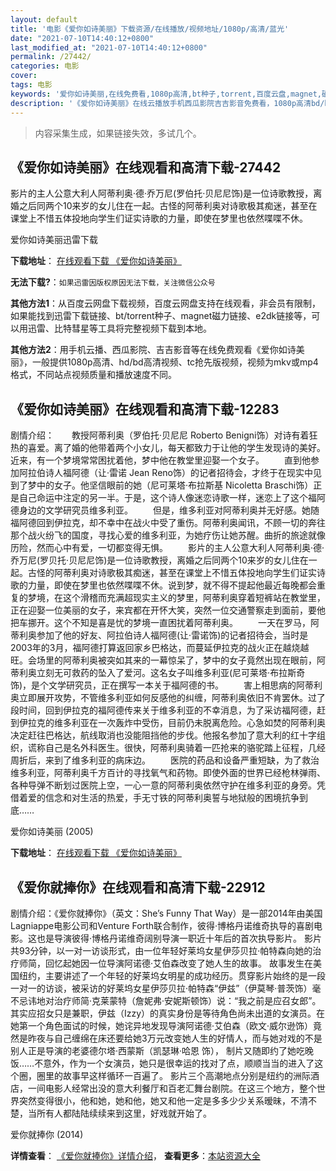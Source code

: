 ```yaml
---
layout: default
title: '电影《爱你如诗美丽》下载资源/在线播放/视频地址/1080p/高清/蓝光'
date: "2021-07-10T14:40:12+0800"
last_modified_at: "2021-07-10T14:40:12+0800"
permalink: /27442/
categories: 电影
cover:
tags: 电影
keywords: '爱你如诗美丽,在线免费看,1080p高清,bt种子,torrent,百度云盘,magnet,磁力链,迅雷下载资源'
description: '《爱你如诗美丽》在线云播放手机西瓜影院吉吉影音免费看，1080p高清bd/hd未删减完整版和tc抢先枪版，mkv/mp4格式，附带bt/torrent种子、magnet/磁力链、百度云盘、网盘资源迅雷下载链接'
---
```


>内容采集生成，如果链接失效，多试几个。


## 《爱你如诗美丽》在线观看和高清下载-27442

影片的主人公意大利人阿蒂利奥·德&middot;乔万尼(罗伯托&middot;贝尼尼饰)是一位诗歌教授，离婚之后同两个10来岁的女儿住在一起。古怪的阿蒂利奥对诗歌极其痴迷，甚至在课堂上不惜五体投地向学生们证实诗歌的力量，即使在梦里也依然喋喋不休。


爱你如诗美丽迅雷下载

**下载地址**： [在线观看下载 《爱你如诗美丽》](https://www.993dy.com//vod-detail-id-20966.html) 


**无法下载?**：`如果迅雷因版权原因无法下载，关注微信公众号 `

**其他方法1**：从百度云网盘下载视频，百度云网盘支持在线观看，非会员有限制，如果能找到迅雷下载链接、bt/torrent种子、magnet磁力链接、e2dk链接等，可以用迅雷、比特彗星等工具将完整视频下载到本地。

**其他方法2**：用手机云播、西瓜影院、吉吉影音等在线免费观看《爱你如诗美丽》，一般提供1080p高清、hd/bd高清视频、tc抢先版视频，视频为mkv或mp4格式，不同站点视频质量和播放速度不同。


## 《爱你如诗美丽》在线观看和高清下载-12283

剧情介绍：　　教授阿蒂利奥（罗伯托·贝尼尼 Roberto Benigni饰）对诗有着狂热的喜爱。离了婚的他带着两个小女儿，每天都致力于让他的学生发现诗的美好。近来，有一个梦境常常困扰着他，梦中他在教堂里迎娶一个女子。 　　直到他参加阿拉伯诗人福阿德（让·雷诺 Jean Reno饰）的记者招待会，才终于在现实中见到了梦中的女子。他坚信眼前的她（尼可莱塔·布拉斯基 Nicoletta Braschi饰）正是自己命运中注定的另一半。于是，这个诗人像迷恋诗歌一样，迷恋上了这个福阿德身边的文学研究员维多利亚。 　　但是，维多利亚对阿蒂利奥并无好感。她随福阿德回到伊拉克，却不幸中在战火中受了重伤。阿蒂利奥闻讯，不顾一切的奔往那个战火纷飞的国度，寻找心爱的维多利亚，为她疗伤让她苏醒。曲折的旅途就像历险，然而心中有爱，一切都变得无惧。 　　影片的主人公意大利人阿蒂利奥·德·乔万尼(罗贝托·贝尼尼饰)是一位诗歌教授，离婚之后同两个10来岁的女儿住在一起。古怪的阿蒂利奥对诗歌极其痴迷，甚至在课堂上不惜五体投地向学生们证实诗歌的力量，即使在梦里也依然喋喋不休。说到梦，就不得不提起他最近每晚都会重复的梦境，在这个滑稽而充满超现实主义的梦里，阿蒂利奥穿着短裤站在教堂里，正在迎娶一位美丽的女子，来宾都在开怀大笑，突然一位交通警察走到面前，要他把车挪开。这个不知是喜是忧的梦境一直困扰着阿蒂利奥。 　　一天在罗马，阿蒂利奥参加了他的好友、阿拉伯诗人福阿德(让·雷诺饰)的记者招待会，当时是2003年的3月，福阿德打算返回家乡巴格达，而蔓延伊拉克的战火正在越烧越旺。会场里的阿蒂利奥被突如其来的一幕惊呆了，梦中的女子竟然出现在眼前，阿蒂利奥立刻无可救药的坠入了爱河。这名女子叫维多利亚(尼可莱塔·布拉斯奇饰)，是个文学研究员，正在撰写一本关于福阿德的书。 　　害上相思病的阿蒂利奥立即展开攻势，不管维多利亚如何反感他的纠缠，阿蒂利奥依旧不肯罢休。过了段时间，回到伊拉克的福阿德传来关于维多利亚的不幸消息，为了采访福阿德，赶到伊拉克的维多利亚在一次轰炸中受伤，目前仍未脱离危险。心急如焚的阿蒂利奥决定赶往巴格达，航线取消也没能阻挡他的步伐。他报名参加了意大利的红十字组织，谎称自己是名外科医生。很快，阿蒂利奥骑着一匹抢来的骆驼踏上征程，几经周折后，来到了维多利亚的病床边。 　　医院的药品和设备严重短缺，为了救治维多利亚，阿蒂利奥千方百计的寻找氧气和药物。即使外面的世界已经枪林弹雨、各种导弹不断划过医院上空，一心一意的阿蒂利奥依然守护在维多利亚的身旁。凭借着爱的信念和对生活的热爱，手无寸铁的阿蒂利奥誓与地狱般的困境抗争到底……


爱你如诗美丽 (2005)

**下载地址**： [在线观看下载 《爱你如诗美丽》](https://www.btbtdy.me/btdy/dy7087.html) 


## 《爱你就捧你》在线观看和高清下载-22912

剧情介绍：《爱你就捧你》（英文：She’s Funny That Way）是一部2014年由美国Lagniappe电影公司和Venture Forth联合制作，彼得·博格丹诺维奇执导的喜剧电影。这也是导演彼得·博格丹诺维奇阔别导演一职近十年后的首次执导影片。 影片共93分钟，以一对一访谈形式，由一位年轻好莱坞女星伊莎贝拉·帕特森向她的治疗师简，回忆起她因一位导演阿诺德·艾伯森改变了她人生的故事。   故事发生在美国纽约，主要讲述了一个年轻的好莱坞女明星的成功经历。贯穿影片始终的是一段一对一的访谈，被采访的好莱坞女星伊莎贝拉·帕特森“伊兹”（伊莫琴·普茨饰）毫不忌讳地对治疗师简·克莱蒙特（詹妮弗·安妮斯顿饰）说：“我之前是应召女郎”。其实应招女只是兼职，伊兹（Izzy）的真实身份是等待角色尚未出道的女演员。在她第一个角色面试的时候，她诧异地发现导演阿诺德·艾伯森（欧文·威尔逊饰）竟然是昨夜与自己缠绵在床还要给她3万元改变她人生的好情人，而与她对戏的不是别人正是导演的老婆德尔塔·西蒙斯（凯瑟琳·哈恩 饰）， 制片又随即约了她吃晚饭……不意外，作为一个女演员，她只是很幸运的找对了点，顺顺当当的进入了这个圈，圈里的故事早这样循环一百遍了。 影片三个高潮地点分别是纽约的洲际酒店，一间电影人经常出没的意大利餐厅和百老汇舞台剧院。在这三个地方，整个世界突然变得很小，他和她，她和他，她又和他一定是多多少少关系暧昧，不清不楚，当所有人都陆陆续续来到这里，好戏就开始了。


爱你就捧你 (2014)

**详情查看**： [《爱你就捧你》详情介绍](/movie/22912/)， **查看更多**：[本站资源大全](/movie/t/all/)

